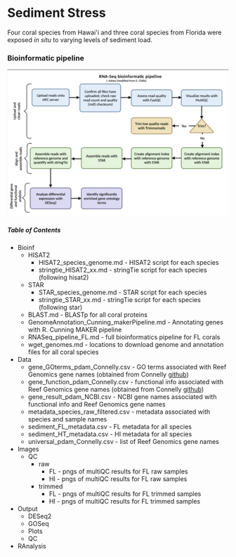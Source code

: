 # Sediment Stress

Four coral species from Hawai'i and three coral species from Florida were exposed _in situ_ to varying levels of sediment load.


### Bioinformatic pipeline

![](https://raw.githubusercontent.com/JillAshey/SedimentStress/master/Images/BioinformaticPipeline.png?token=APHKO36ZKVCMTDCXIZTKOULATKY64)

##### Table of Contents

- Bioinf
	- HISAT2
		- HISAT2_species_genome.md - HISAT2 script for each species
		- stringtie_HISAT2_xx.md - stringTie script for each species (following hisat2)
	- STAR
		- STAR_species_genome.md - STAR script for each species
		- stringtie_STAR_xx.md - stringTie script for each species (following star)
	- BLAST.md - BLASTp for all coral proteins
	- GenomeAnnotation_Cunning_makerPipeline.md - Annotating genes with R. Cunning MAKER pipeline
	- RNASeq_pipeline_FL.md - full bioinformatics pipeline for FL corals
	- wget_genomes.md - locations to download genome and annotation files for all coral species
- Data
	- gene_GOterms_pdam_Connelly.csv - GO terms associated with Reef Genomics gene names (obtained from Connelly [github](https://github.com/michaeltconnelly/EAPSI_Pocillopora_LPS/blob/master/data/pdam_genome_genesGO.txt))
	- gene_function_pdam_Connelly.csv - functional info associated with Reef Genomics gene names (obtained from Connelly [github](https://github.com/michaeltconnelly/EAPSI_Pocillopora_LPS/blob/master/data/pdam_genome_IDInfo.gff))
	- gene_result_pdam_NCBI.csv - NCBI gene names associated with functional info and Reef Genomics gene names
	- metadata_species_raw_filtered.csv - metadata associated with species and sample names 
	- sediment_FL_metadata.csv - FL metadata for all species
	- sediment_HT_metadata.csv - HI metadata for all species 
	- universal_pdam_Connelly.csv - list of Reef Genomics gene names 
- Images
	- QC
		- raw
			- FL - pngs of multiQC results for FL raw samples 
			- HI - pngs of multiQC results for FL raw samples 
		- trimmed 
			- FL - pngs of multiQC results for FL trimmed samples 
			- HI - pngs of multiQC results for FL trimmed samples 
- Output
	- DESeq2
	- GOSeq
	- Plots
	- QC
- RAnalysis